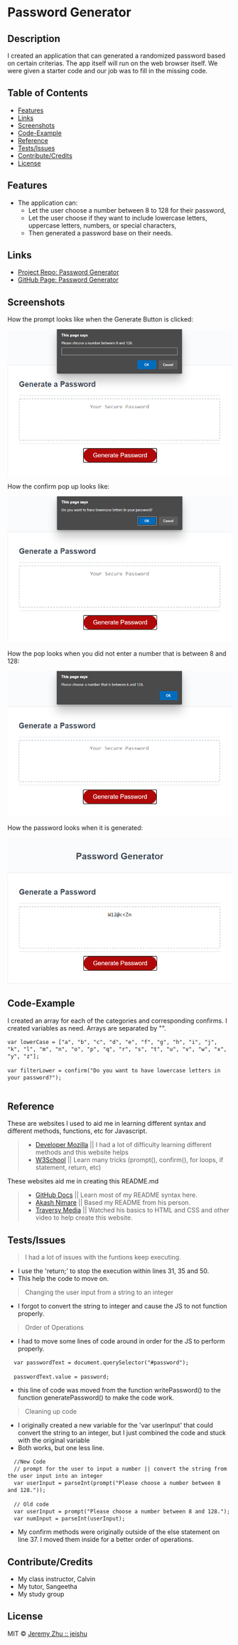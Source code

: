 # Password Generator

## Description

I created an application that can generated a randomized password based on certain criterias. The app itself will run on the web browser itself. We were given a starter code and our job was to fill in the missing code. 

## Table of Contents

* [Features](#Features)
* [Links](#Links)
* [Screenshots](#Screenshots)
* [Code-Example](#Code-Example)
* [Reference](#Reference)
* [Tests/Issues](#Tests/Issues)
* [Contribute/Credits](#Contribute/Credits)
* [License](#License)

## Features

* The application can:
    * Let the user choose a number between 8 to 128 for their password,
    * Let the user choose if they want to include lowercase letters, uppercase letters, numbers, or special characters,
    * Then generated a password base on their needs.

## Links

* [Project Repo: Password Generator](https://github.com/jeishu/password-generator)
* [GitHub Page: Password Generator](https://jeishu.github.io/password-generator/)

## Screenshots

How the prompt looks like when the Generate Button is clicked:

![openingpage](./images/Screenshot_1.png)

How the confirm pop up looks like:

![confirms](./images/Screenshot_2.png)

How the pop looks when you did not enter a number that is between 8 and 128:

![notANumber](./images/Screenshot_4.png)

How the password looks when it is generated:

![password](./images/Screenshot_3.png)
## Code-Example

I created an array for each of the categories and corresponding confirms. 
I created variables as need.
Arrays are separated by "".
```
var lowerCase = ["a", "b", "c", "d", "e", "f", "g", "h", "i", "j", "k", "l", "m", "n", "o", "p", "q", "r", "s", "t", "u", "v", "w", "x", "y", "z"];

var filterLower = confirm("Do you want to have lowercase letters in your password?");
                
```

## Reference

These are websites I used to aid me in learning different syntax and different methods, functions, etc for Javascript.

> - [Developer Mozilla](https://developer.mozilla.org/en-US/) || I had a lot of difficulty learning different methods and this website helps
> - [W3School](https://www.w3schools.com/) || Learn many tricks (prompt(), confirm(), for loops, if statement, return, etc)

These websites aid me in creating this README.md

> - [GitHub Docs](https://docs.github.com/en/free-pro-team@latest/github/writing-on-github/basic-writing-and-formatting-syntax) || Learn most of my README syntax here.
> - [Akash Nimare](https://medium.com/@meakaakka/a-beginners-guide-to-writing-a-kickass-readme-7ac01da88ab3) || Based my README from his person.
> - [Traversy Media](https://www.youtube.com/channel/UC29ju8bIPH5as8OGnQzwJyA) || Watched his basics to HTML and CSS and other video to help create this website.

## Tests/Issues

> I had a lot of issues with the funtions keep executing.
- I use the 'return;' to stop the execution within lines 31, 35 and 50.
- This help the code to move on.
> Changing the user input from a string to an integer 
- I forgot to convert the string to integer and cause the JS to not function properly.
> Order of Operations
- I had to move some lines of code around in order for the JS to perform properly.
```
  var passwordText = document.querySelector("#password");

  passwordText.value = password;
```
- this line of code was moved from the function writePassword() to the function generatePassword() to make the code work.
> Cleaning up code
- I originally created a new variable for the 'var userInput' that could convert the string to an integer, but I just combined the code and stuck with the original variable
- Both works, but one less line.
```
  //New Code
  // prompt for the user to input a number || convert the string from the user input into an integer
  var userInput = parseInt(prompt("Please choose a number between 8 and 128.")); 

  // Old code
  var userInput = prompt("Please choose a number between 8 and 128.");
  var numInput = parseInt(userInput); 

```
- My confirm methods were originally outside of the else statement on line 37. I moved them inside for a better order of operations.


## Contribute/Credits

- My class instructor, Calvin
- My tutor, Sangeetha
- My study group

## License

MIT © [Jeremy Zhu :: jeishu](https://github.com/jeishu)

